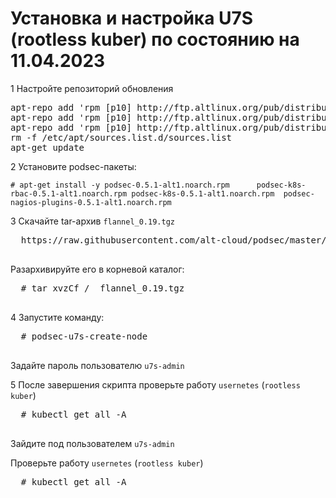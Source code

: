 # Установка и настройка U7S (rootless kuber) по состоянию на 11.04.2023

1 Настройте репозиторий обновления
<pre>
apt-repo add 'rpm [p10] http://ftp.altlinux.org/pub/distributions/ALTLinux p10/branch/x86_64 classic'
apt-repo add 'rpm [p10] http://ftp.altlinux.org/pub/distributions/ALTLinux p10/branch/x86_64-i586 classic'
apt-repo add 'rpm [p10] http://ftp.altlinux.org/pub/distributions/ALTLinux p10/branch/noarch classic'
rm -f /etc/apt/sources.list.d/sources.list
apt-get update
</pre>

2 Установите podsec-пакеты:

  ```
  # apt-get install -y podsec-0.5.1-alt1.noarch.rpm      podsec-k8s-rbac-0.5.1-alt1.noarch.rpm podsec-k8s-0.5.1-alt1.noarch.rpm  podsec-nagios-plugins-0.5.1-alt1.noarch.rpm
  ```

3 Скачайте tar-архив `flannel_0.19.tgz`
  <pre>
  https://raw.githubusercontent.com/alt-cloud/podsec/master/usernetes/flannel_0.19.tgz
  </pre>

  Разархивируйте его в  корневой каталог:

  <pre>
  # tar xvzCf /  flannel_0.19.tgz
  </pre>

4 Запустите команду:

  <pre>
  # podsec-u7s-create-node
  </pre>

Задайте пароль пользователю `u7s-admin`


5 После завершения скрипта проверьте работу `usernetes` (`rootless kuber`)

  <pre>
  # kubectl get all -A
  </pre>

 Зайдите под пользователем `u7s-admin`

Проверьте работу `usernetes` (`rootless kuber`)

  <pre>
  # kubectl get all -A
  </pre>

